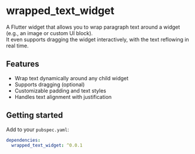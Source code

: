 # wrapped_text_widget

A Flutter widget that allows you to wrap paragraph text around a widget (e.g., an image or custom UI block).  
It even supports dragging the widget interactively, with the text reflowing in real time.

## Features
- Wrap text dynamically around any child widget
- Supports dragging (optional)
- Customizable padding and text styles
- Handles text alignment with justification

## Getting started
Add to your `pubspec.yaml`:
```yaml
dependencies:
  wrapped_text_widget: ^0.0.1
